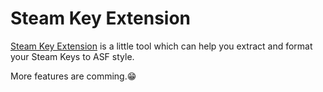 # Steam Key Extension

[Steam Key Extension](https://ske.cloudswift.me) is a little tool which can help you extract and format your Steam Keys to ASF style.

More features are comming.😁
